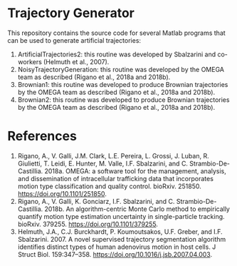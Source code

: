 # Trajectory Generator
This repository contains the source code for several Matlab programs that can be used to generate artificial trajectories:

1. ArtificialTrajectories2: this routine was developed by Sbalzarini and co-workers (Helmuth et al., 2007).
2. NoisyTrajectoryGeneration: this routine was developed by the OMEGA team as described (Rigano et al., 2018a and 2018b).
3. Brownian1: this routine was developed to produce Brownian trajectories by the OMEGA team as described (Rigano et al., 2018a and 2018b).
4. Brownian2: this routine was developed to produce Brownian trajectories by the OMEGA team as described (Rigano et al., 2018a and 2018b).

# References
1. Rigano, A., V. Galli, J.M. Clark, L.E. Pereira, L. Grossi, J. Luban, R. Giulietti, T. Leidi, E. Hunter, M. Valle, I.F. Sbalzarini, and C. Strambio-De-Castillia. 2018a. OMEGA: a software tool for the management, analysis, and dissemination of intracellular trafficking data that incorporates motion type classification and quality control. bioRxiv. 251850. https://doi.org/10.1101/251850.
2. Rigano, A., V. Galli, K. Gonciarz, I.F. Sbalzarini, and C. Strambio-De-Castillia. 2018b. An algorithm-centric Monte Carlo method to empirically quantify motion type estimation uncertainty in single-particle tracking. bioRxiv. 379255. https://doi.org/10.1101/379255.
3. Helmuth, J.A., C.J. Burckhardt, P. Koumoutsakos, U.F. Greber, and I.F. Sbalzarini. 2007. A novel supervised trajectory segmentation algorithm identifies distinct types of human adenovirus motion in host cells. J Struct Biol. 159:347–358. https://doi.org/10.1016/j.jsb.2007.04.003.

